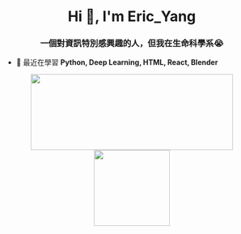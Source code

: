 <h1 align="center">Hi 👋, I'm Eric_Yang</h1>
<h3 align="center">一個對資訊特別感興趣的人，但我在生命科學系😭</h3>

- 🌱 最近在學習 **Python, Deep Learning, HTML, React, Blender**  


<p align='center'>
<a href="https://github.com/EricYang801/github-readme-stats">
<img height=150 width=400 src="https://github-readme-activity-graph.vercel.app/graph?username=EricYang801&bg_color=ffffff&color=000000&line=000000&point=000000&area=true&hide_border=true)](https://github.com/ashutosh00710/github-readme-activity-graph"/></a>
<a href="https://github.com/EricYang801/github-readme-stats">
<img height=150 src="http://github-profile-summary-cards.vercel.app/api/cards/most-commit-language?username=EricYang801&theme=github"/></a>


</p>
